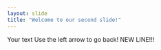 ```yaml
---
layout: slide
title: "Welcome to our second slide!"
---
```

Your text
Use the left arrow to go back!
NEW LINE!!!


























































